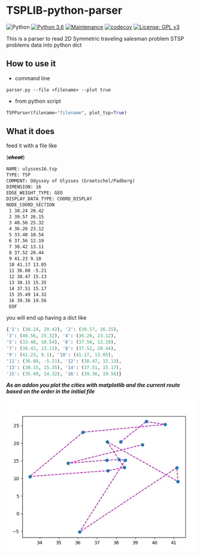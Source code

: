 TSPLIB-python-parser
====================
![Python](https://img.shields.io/badge/python-3670A0?style=for-the-badge&logo=python&logoColor=ffdd54)
[![Python 3.6](https://img.shields.io/badge/python-3.6-blue.svg)](https://www.python.org/downloads/release/python-360/)
[![Maintenance](https://img.shields.io/badge/Maintained%3F-yes-green.svg)](https://GitHub.com/Naereen/StrapDown.js/graphs/commit-activity)
[![codecov](https://codecov.io/gh/tsartsaris/TSPLIB-python-parser/branch/master/graph/badge.svg?token=WHYO2U5B4S)](https://codecov.io/gh/tsartsaris/TSPLIB-python-parser)
[![License: GPL v3](https://img.shields.io/badge/License-GPLv3-blue.svg)](https://www.gnu.org/licenses/gpl-3.0)

This is a parser to read 2D Symmetric traveling salesman problem STSP problems data into python dict

## How to use it
- command line 
```commandline
parser.py --file <filename> --plot true
```
- from python script 
```python 
TSPParser(filename="filename", plot_tsp=True)
```

## What it does

feed it with a file like

(***~~cheat~~***)
```commandline
NAME: ulysses16.tsp
TYPE: TSP
COMMENT: Odyssey of Ulysses (Groetschel/Padberg)
DIMENSION: 16
EDGE_WEIGHT_TYPE: GEO
DISPLAY_DATA_TYPE: COORD_DISPLAY
NODE_COORD_SECTION
 1 38.24 20.42
 2 39.57 26.15
 3 40.56 25.32
 4 36.26 23.12
 5 33.48 10.54
 6 37.56 12.19
 7 38.42 13.11
 8 37.52 20.44
 9 41.23 9.10
 10 41.17 13.05
 11 36.08 -5.21
 12 38.47 15.13
 13 38.15 15.35
 14 37.51 15.17
 15 35.49 14.32
 16 39.36 19.56
 EOF
``` 
 
you will end up having a dict like

```python 
{'1': (38.24, 20.42), '2': (39.57, 26.15),
'3': (40.56, 25.32), '4': (36.26, 23.12),
'5': (33.48, 10.54), '6': (37.56, 12.19),
'7': (38.42, 13.11), '8': (37.52, 20.44),
'9': (41.23, 9.1), '10': (41.17, 13.05),
'11': (36.08, -5.21), '12': (38.47, 15.13),
'13': (38.15, 15.35), '14': (37.51, 15.17),
'15': (35.49, 14.32), '16': (39.36, 19.56)}
 ```

***As an addon you plot the cities with matplotlib and the current route based on the order in the initial file***

![](tsp_plot.jpg)
